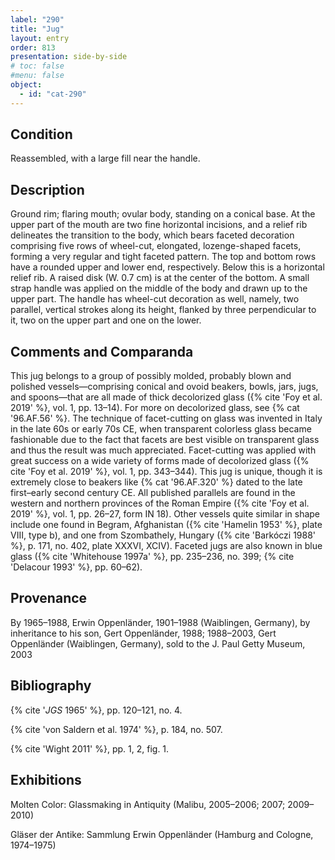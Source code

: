 ```yaml
---
label: "290"
title: "Jug"
layout: entry
order: 813
presentation: side-by-side
# toc: false
#menu: false 
object:
  - id: "cat-290"
---
```


## Condition

Reassembled, with a large fill near the handle.

## Description

Ground rim; flaring mouth; ovular body, standing on a conical base. At the upper part of the mouth are two fine horizontal incisions, and a relief rib delineates the transition to the body, which bears faceted decoration comprising five rows of wheel-cut, elongated, lozenge-shaped facets, forming a very regular and tight faceted pattern. The top and bottom rows have a rounded upper and lower end, respectively. Below this is a horizontal relief rib. A raised disk (W. 0.7 cm) is at the center of the bottom. A small strap handle was applied on the middle of the body and drawn up to the upper part. The handle has wheel-cut decoration as well, namely, two parallel, vertical strokes along its height, flanked by three perpendicular to it, two on the upper part and one on the lower.

## Comments and Comparanda

This jug belongs to a group of possibly molded, probably blown and polished vessels—comprising conical and ovoid beakers, bowls, jars, jugs, and spoons—that are all made of thick decolorized glass ({% cite 'Foy et al. 2019' %}, vol. 1, pp. 13–14). For more on decolorized glass, see {% cat '96.AF.56' %}. The technique of facet-cutting on glass was invented in Italy in the late 60s or early 70s CE, when transparent colorless glass became fashionable due to the fact that facets are best visible on transparent glass and thus the result was much appreciated. Facet-cutting was applied with great success on a wide variety of forms made of decolorized glass ({% cite 'Foy et al. 2019' %}, vol. 1, pp. 343–344). This jug is unique, though it is extremely close to beakers like {% cat '96.AF.320' %} dated to the late first–early second century CE. All published parallels are found in the western and northern provinces of the Roman Empire ({% cite 'Foy et al. 2019' %}, vol. 1, pp. 26–27, form IN 18). Other vessels quite similar in shape include one found in Begram, Afghanistan ({% cite 'Hamelin 1953' %}, plate VIII, type b), and one from Szombathely, Hungary ({% cite 'Barkóczi 1988' %}, p. 171, no. 402, plate XXXVI, XCIV). Faceted jugs are also known in blue glass ({% cite 'Whitehouse 1997a' %}, pp. 235–236, no. 399; {% cite 'Delacour 1993' %}, pp. 60–62).

## Provenance

By 1965–1988, Erwin Oppenländer, 1901–1988 (Waiblingen, Germany), by inheritance to his son, Gert Oppenländer, 1988; 1988–2003, Gert Oppenländer (Waiblingen, Germany), sold to the J. Paul Getty Museum, 2003

## Bibliography

{% cite '*JGS* 1965' %}, pp. 120–121, no. 4.

{% cite 'von Saldern et al. 1974' %}, p. 184, no. 507.

{% cite 'Wight 2011' %}, pp. 1, 2, fig. 1.

## Exhibitions

Molten Color: Glassmaking in Antiquity (Malibu, 2005–2006; 2007; 2009–2010)

Gläser der Antike: Sammlung Erwin Oppenländer (Hamburg and Cologne, 1974–1975)